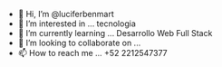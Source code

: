 - 👋 Hi, I’m @luciferbenmart
- 👀 I’m interested in ... tecnologia
- 🌱 I’m currently learning ... Desarrollo Web Full Stack
- 💞️ I’m looking to collaborate on ...
- 📫 How to reach me ... +52 2212547377

<!---
luciferbenmart/luciferbenmart is a ✨ special ✨ repository because its `README.md` (this file) appears on your GitHub profile.
You can click the Preview link to take a look at your changes.
--->
